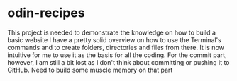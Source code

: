 # odin-recipes
This project is needed to demonstrate the knowledge on how to build a basic website
I have a pretty solid overview on how to use the Terminal's commands and to create folders, directories and files from there. It is now intuitive for me to use it as the basis for all the coding.
For the commit part, however, I am still a bit lost as I don't think about committing or pushing it to GitHub. Need to build some muscle memory on that part